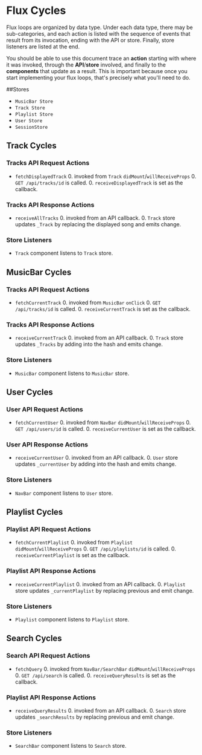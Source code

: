 # Flux Cycles

Flux loops are organized by data type. Under each data type, there may
be sub-categories, and each action is listed with the sequence of events
that result from its invocation, ending with the API or store. Finally,
store listeners are listed at the end.

You should be able to use this document trace an **action** starting
with where it was invoked, through the **API**/**store** involved, and
finally to the **components** that update as a result. This is important
because once you start implementing your flux loops, that's precisely
what you'll need to do.

##Stores

* `MusicBar Store`
* `Track Store`
* `Playlist Store`
* `User Store`
* `SessionStore`


## Track Cycles

### Tracks API Request Actions

* `fetchDisplayedTrack`
  0. invoked from `Track` `didMount`/`willReceiveProps`
  0. `GET /api/tracks/id` is called.
  0. `receiveDisplayedTrack` is set as the callback.

### Tracks API Response Actions

* `receiveAllTracks`
  0. invoked from an API callback.
  0. `Track` store updates `_Track` by replacing the displayed song and emits change.

### Store Listeners

* `Track` component listens to `Track` store.


## MusicBar Cycles

### Tracks API Request Actions

* `fetchCurrentTrack`
  0. invoked from `MusicBar` `onClick`
  0. `GET /api/tracks/id` is called.
  0. `receiveCurrentTrack` is set as the callback.

### Tracks API Response Actions

* `receiveCurrentTrack`
  0. invoked from an API callback.
  0. `Track` store updates `_Tracks` by adding into the hash and emits change.

### Store Listeners

* `MusicBar` component listens to `MusicBar` store.

## User Cycles

### User API Request Actions

* `fetchCurrentUser`
  0. invoked from `NavBar` `didMount`/`willReceiveProps`
  0. `GET /api/users/id` is called.
  0. `receiveCurrentUser` is set as the callback.

### User API Response Actions

* `receiveCurrentUser`
  0. invoked from an API callback.
  0. `User` store updates `_currentUser` by adding into the hash and emits change.

### Store Listeners

* `NavBar` component listens to `User` store.


## Playlist Cycles

### Playlist API Request Actions

* `fetchCurrentPlaylist`
  0. invoked from `Playlist` `didMount`/`willReceiveProps`
  0. `GET /api/playlists/id` is called.
  0. `receiveCurrentPlaylist` is set as the callback.

### Playlist API Response Actions

* `receiveCurrentPlaylist`
  0. invoked from an API callback.
  0. `Playlist` store updates `_currentPlaylist` by replacing previous and emit change.

### Store Listeners

* `Playlist` component listens to `Playlist` store.

## Search Cycles

### Search API Request Actions

* `fetchQuery`
  0. invoked from `NavBar/SearchBar` `didMount`/`willReceiveProps`
  0. `GET /api/search` is called.
  0. `receiveQueryResults` is set as the callback.

### Playlist API Response Actions

* `receiveQueryResults`
  0. invoked from an API callback.
  0. `Search` store updates `_searchResults` by replacing previous and emit change.

### Store Listeners

* `SearchBar` component listens to `Search` store.
